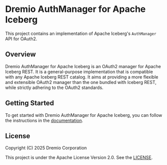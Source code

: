 <!--
Copyright (C) 2025 Dremio Corporation

Licensed under the Apache License, Version 2.0 (the "License");
you may not use this file except in compliance with the License.
You may obtain a copy of the License at

    http://www.apache.org/licenses/LICENSE-2.0

Unless required by applicable law or agreed to in writing, software
distributed under the License is distributed on an "AS IS" BASIS,
WITHOUT WARRANTIES OR CONDITIONS OF ANY KIND, either express or implied.
See the License for the specific language governing permissions and
limitations under the License.
-->
# Dremio AuthManager for Apache Iceberg

This project contains an implementation of Apache Iceberg's `AuthManager` API for OAuth2.

## Overview

Dremio AuthManager for Apache Iceberg is an OAuth2 manager for Apache Iceberg REST. It is a
general-purpose implementation that is compatible with any Apache Iceberg REST catalog. It aims at
providing a more flexible and extensible OAuth2 manager than the one bundled with Iceberg REST,
while strictly adhering to the OAuth2 standards.

## Getting Started

To get started with Dremio AuthManager for Apache Iceberg, you can follow the instructions in the
[documentation](./docs).

## License

Copyright (C) 2025 Dremio Corporation

This project is under the Apache License Version 2.0. See the [LICENSE](LICENSE).
